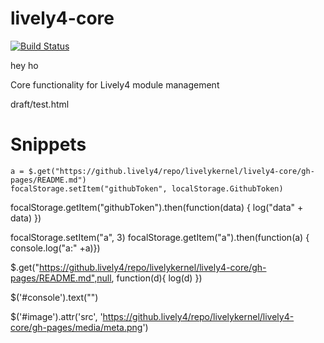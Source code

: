 # lively4-core

[![Build Status](https://travis-ci.org/onsetsu/lively4-core.svg?branch=master)](https://travis-ci.org/onsetsu/lively4-core)

hey ho

Core functionality for Lively4 module management


draft/test.html


# Snippets

    a = $.get("https://github.lively4/repo/livelykernel/lively4-core/gh-pages/README.md")
    focalStorage.setItem("githubToken", localStorage.GithubToken)

focalStorage.getItem("githubToken").then(function(data) { log("data" + data) })


focalStorage.setItem("a", 3)
focalStorage.getItem("a").then(function(a) { console.log("a:" +a)})

$.get("https://github.lively4/repo/livelykernel/lively4-core/gh-pages/README.md",null, function(d){ log(d) })

$('#console').text("")

$('#image').attr('src', 'https://github.lively4/repo/livelykernel/lively4-core/gh-pages/media/meta.png')